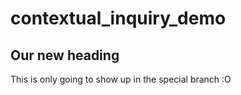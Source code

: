 # contextual_inquiry_demo

## Our new heading

This is only going to show up in the special branch :O